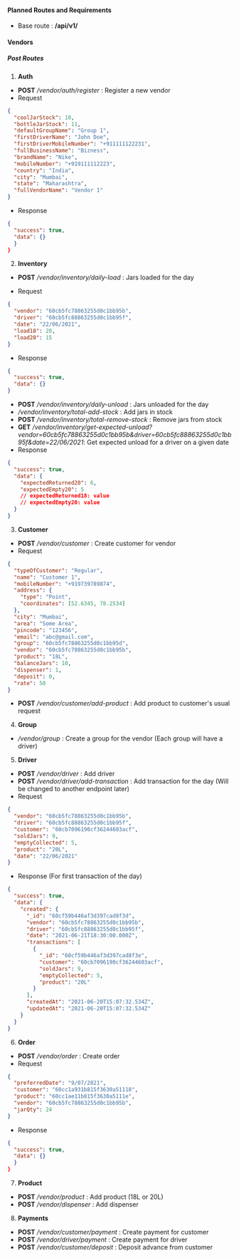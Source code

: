 <!-- prettier-ignore -->
#### Planned Routes and Requirements

- Base route : **/api/v1/**

#### Vendors

##### Post Routes

1. **Auth**

- **POST** _/vendor/auth/register_ : Register a new vendor
- Request

```json
{
  "coolJarStock": 10,
  "bottleJarStock": 11,
  "defaultGroupName": "Group 1",
  "firstDriverName": "John Doe",
  "firstDriverMobileNumber": "+911111122231",
  "fullBusinessName": "Bizness",
  "brandName": "Nike",
  "mobileNumber": "+919111112223",
  "country": "India",
  "city": "Mumbai",
  "state": "Maharashtra",
  "fullVendorName": "Vendor 1"
}
```

- Response

```json
{
  "success": true,
  "data": {}
  }
}
```

2. **Inventory**

- **POST** _/vendor/inventory/daily-load_ : Jars loaded for the day

- Request

```json
{
  "vendor": "60cb5fc78863255d0c1bb95b",
  "driver": "60cb5fc88863255d0c1bb95f",
  "date": "22/06/2021",
  "load18": 20,
  "load20": 15
}
```

- Response

```json
{
  "success": true,
  "data": {}
}
```

- **POST** _/vendor/inventory/daily-unload_ : Jars unloaded for the day
- _/vendor/inventory/total-add-stock_ : Add jars in stock
- **POST** _/vendor/inventory/total-remove-stock_ : Remove jars from stock
- **GET** _/vendor/inventory/get-expected-unload?vendor=60cb5fc78863255d0c1bb95b&driver=60cb5fc88863255d0c1bb95f&date=22/06/2021_: Get expected unload for a driver on a given date
- Response

```json
{
  "success": true,
  "data": {
    "expectedReturned20": 6,
    "expectedEmpty20": 5
    // expectedReturned18: value
    // expectedEmpty20: value
  }
}
```

3.  **Customer**

- **POST** _/vendor/customer_ : Create customer for vendor
- Request

```json
{
  "typeOfCustomer": "Regular",
  "name": "Customer 1",
  "mobileNumber": "+919739789874",
  "address": {
    "type": "Point",
    "coordinates": [52.6345, 78.2534]
  },
  "city": "Mumbai",
  "area": "Some Area",
  "pincode": "123456",
  "email": "abc@gmail.com",
  "group": "60cb5fc78863255d0c1bb95d",
  "vendor": "60cb5fc78863255d0c1bb95b",
  "product": "18L",
  "balanceJars": 10,
  "dispenser": 1,
  "deposit": 0,
  "rate": 50
}
```

- **POST** _/vendor/customer/add-product_ : Add product to customer's usual request

4.  **Group**

- _/vendor/group_ : Create a group for the vendor (Each group will have a driver)

5.  **Driver**

- **POST** _/vendor/driver_ : Add driver
- **POST** _/vendor/driver/add-transaction_ : Add transaction for the day (Will be changed to another endpoint later)
- Request

```json
{
  "vendor": "60cb5fc78863255d0c1bb95b",
  "driver": "60cb5fc88863255d0c1bb95f",
  "customer": "60cb7096190cf36244603acf",
  "soldJars": 9,
  "emptyCollected": 5,
  "product": "20L",
  "date": "22/06/2021"
}
```

- Response (For first transaction of the day)

```json
{
  "success": true,
  "data": {
    "created": {
      "_id": "60cf59b446af3d397cad8f3d",
      "vendor": "60cb5fc78863255d0c1bb95b",
      "driver": "60cb5fc88863255d0c1bb95f",
      "date": "2021-06-21T18:30:00.000Z",
      "transactions": [
        {
          "_id": "60cf59b446af3d397cad8f3e",
          "customer": "60cb7096190cf36244603acf",
          "soldJars": 9,
          "emptyCollected": 5,
          "product": "20L"
        }
      ],
      "createdAt": "2021-06-20T15:07:32.534Z",
      "updatedAt": "2021-06-20T15:07:32.534Z"
    }
  }
}
```

6.  **Order**

- **POST** _/vendor/order_ : Create order
- Request

```json
{
  "preferredDate": "9/07/2021",
  "customer": "60cc1a931b815f3630a51118",
  "product": "60cc1ae11b815f3630a5111e",
  "vendor": "60cb5fc78863255d0c1bb95b",
  "jarQty": 24
}
```

- Response

```json
{
  "success": true,
  "data": {}
  }
}
```

7.  **Product**

- **POST** _/vendor/product_ : Add product (18L or 20L)
- **POST** _/vendor/dispenser_ : Add dispenser

8.  **Payments**

- **POST** _/vendor/customer/payment_ : Create payment for customer
- **POST** _/vendor/driver/payment_ : Create payment for driver
- **POST** _/vendor/customer/deposit_ : Deposit advance from customer
